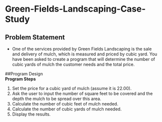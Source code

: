 # Green-Fields-Landscaping-Case-Study
## Problem Statement
- One of the services provided by Green Fields Landscaping is the sale and delivery of mulch, which is measured and priced by cubic yard. You have been asked to create a program that will determine the number of cubic yards of mulch the customer needs and the total price.

##Program Design </br>
**Program Steps**
1. Set the price for a cubic yard of mulch (assume it is 22.00).
2. Ask the user to input the number of square feet to be covered and the depth the mulch to be spread over this area.
3. Calculate the number of cubic feet of mulch needed.
4. Calculate the number of cubic yards of mulch needed.
5. Display the results.

